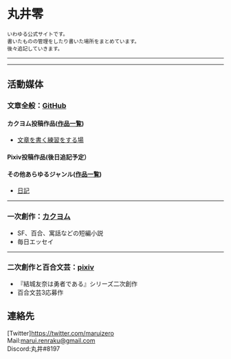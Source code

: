 # 丸井零
```
いわゆる公式サイトです。
書いたものの管理をしたり書いた場所をまとめています。
後々追記していきます。
```
---
---
## 活動媒体  
### 文章全般：[GitHub](https://github.com/maruizero)
#### カクヨム投稿作品([作品一覧](https://github.com/maruizero/kakuyomu-))
 - [文章を書く練習をする場](https://github.com/maruizero/kakuyomu-/blob/main/%E6%96%87%E5%AD%97%E3%82%92%E6%9B%B8%E3%81%8F%E7%B7%B4%E7%BF%92%E3%82%92%E3%81%99%E3%82%8B%E5%A0%B4)

#### Pixiv投稿作品(後日追記予定）

#### その他あらゆるジャンル([作品一覧](https://github.com/maruizero/es-allgenre))
 - [日記](https://github.com/maruizero/es-allgenre/tree/main/03%E6%9B%B8%E3%81%8F%E7%B7%B4%E7%BF%92)


---
### 一次創作：[カクヨム](https://kakuyomu.jp/users/marui9)
- SF、百合、寓話などの短編小説
- 毎日エッセイ
---
### 二次創作と百合文芸：[pixiv](https://www.pixiv.net/users/6456620)  
- 『結城友奈は勇者である』シリーズ二次創作
- 百合文芸3応募作

## 連絡先
[Twitter]https://twitter.com/maruizero  
Mail:marui.renraku@gmail.com  
Discord:丸井#8197  

<!--
**maruizero/maruizero** is a ✨ _special_ ✨ repository because its `README.md` (this file) appears on your GitHub profile.
Here are some ideas to get you started:
- 🔭 I’m currently working on ...
- 🌱 I’m currently learning ...
- 👯 I’m looking to collaborate on ...
- 🤔 I’m looking for help with ...
- 💬 Ask me about ...
- 📫 How to reach me: ...
- 😄 Pronouns: ...
- ⚡ Fun fact: ...
-->
